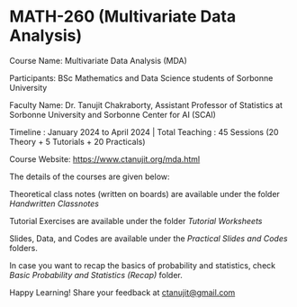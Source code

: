 # MATH-260 (Multivariate Data Analysis)
Course Name: Multivariate Data Analysis (MDA)

Participants: BSc Mathematics and Data Science students of Sorbonne University

Faculty Name: Dr. Tanujit Chakraborty, Assistant Professor of Statistics at Sorbonne University and Sorbonne Center for AI (SCAI)

Timeline : January 2024 to April 2024 | Total Teaching : 45 Sessions (20 Theory + 5 Tutorials + 20 Practicals)

Course Website: https://www.ctanujit.org/mda.html

The details of the courses are given below:

Theoretical class notes (written on boards) are available under the folder *Handwritten Classnotes*

Tutorial Exercises are available under the folder *Tutorial Worksheets*

Slides, Data, and Codes are available under the *Practical Slides and Codes* folders.  

In case you want to recap the basics of probability and statistics, check *Basic Probability and Statistics (Recap)* folder. 

Happy Learning! Share your feedback at ctanujit@gmail.com

